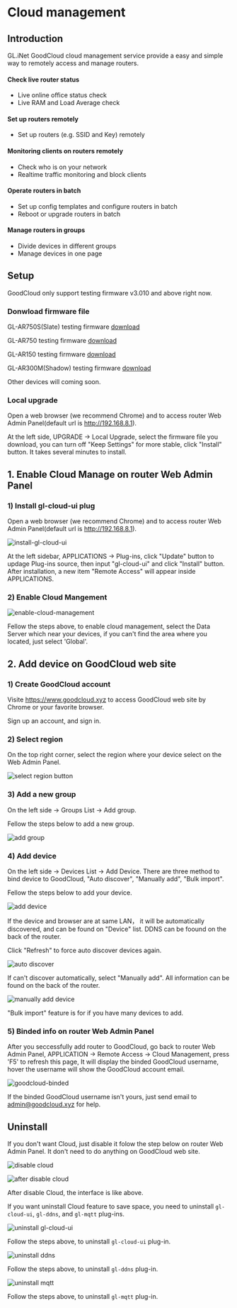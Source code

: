 # Cloud management

## Introduction
GL.iNet GoodCloud cloud management service provide a easy and simple way to remotely access and manage routers.

#### Check live router status
- Live online office status check
- Live RAM and Load Average check

#### Set up routers remotely
- Set up routers (e.g. SSID and Key) remotely

#### Monitoring clients on routers remotely
- Check who is on your network
- Realtime traffic monitoring and block clients

#### Operate routers in batch
- Set up config templates and configure routers in batch
- Reboot or upgrade routers in batch

#### Manage routers in groups
- Divide devices in different groups
- Manage devices in one page

## Setup

GoodCloud only support testing firmware v3.010 and above right now. 

### Donwload firmware file

GL-AR750S(Slate) testing firmware <a href="https://dl.gl-inet.com/firmware/ar750s/testing/" target="_blank">download</a>

GL-AR750 testing firmware <a href="https://dl.gl-inet.com/firmware/ar750/testing/" target="_blank">download</a>

GL-AR150 testing firmware <a href="https://dl.gl-inet.com/firmware/ar150/testing/" target="_blank">download</a>

GL-AR300M(Shadow) testing firmware <a href="https://dl.gl-inet.com/firmware/ar300m/testing/" target="_blank">download</a>

Other devices will coming soon.

### Local upgrade

Open a web browser (we recommend Chrome) and to access router Web Admin Panel(default url is <a href="http://192.168.8.1" target="_blank">http://192.168.8.1</a>).

At the left side, UPGRADE -> Local Upgrade, select the firmware file you download, you can turn off "Keep Settings" for more stable, click "Install" button. It takes several minutes to install.

## 1. Enable Cloud Manage on router Web Admin Panel

### 1) Install gl-cloud-ui plug

Open a web browser (we recommend Chrome) and to access router Web Admin Panel(default url is <a href="http://192.168.8.1" target="_blank">http://192.168.8.1</a>).

![install-gl-cloud-ui](https://static.gl-inet.com/goodcloud/docs/install-gl-cloud-ui.png)

At the left sidebar, APPLICATIONS -> Plug-ins, click "Update" button to updage Plug-ins source, then input "gl-cloud-ui" and click "Install" button. After installation, a new item "Remote Access" will appear inside APPLICATIONS.

### 2) Enable Cloud Mangement

![enable-cloud-management](https://static.gl-inet.com/goodcloud/docs/enable-cloud-management.png)

Fellow the steps above, to enable cloud management, select the Data Server which near your devices, if you can't find the area where you located, just select 'Global'.

## 2. Add device on GoodCloud web site

### 1) Create GoodCloud account

 Visite <a href="https://www.goodcloud.xyz" target="_blank">https://www.goodcloud.xyz</a> to access GoodCloud web site by Chrome or your favorite browser.

 Sign up an account, and sign in.

### 2) Select region

On the top right corner, select the region where your device select on the Web Admin Panel.

![select region button](https://static.gl-inet.com/goodcloud/docs/select-region-button2.png)

### 3) Add a new group 

On the left side -> Groups List -> Add group.

Fellow the steps below to add a new group.

![add group](https://static.gl-inet.com/goodcloud/docs/add-group.png)

### 4) Add device

On the left side -> Devices List -> Add Device. There are three method to bind device to GoodCloud, "Auto discover", "Manually add", "Bulk import".

Fellow the steps below to add your device.

![add device](https://static.gl-inet.com/goodcloud/docs/add-device.png)

If the device and browser are at same LAN， it will be automatically discovered, and can be found on "Device" list. DDNS can be foound on the back of the router.

Click "Refresh" to force auto discover devices again.

![auto discover](https://static.gl-inet.com/goodcloud/docs/auto-discover.png)

If can't discover automatically, select "Manually add". All information can be found on the back of the router.

![manually add device](https://static.gl-inet.com/goodcloud/docs/manually-add-device.png)

"Bulk import" feature is for if you have many devices to add. 

### 5) Binded info on router Web Admin Panel

After you seccessfully add router to GoodCloud, go back to router Web Admin Panel, APPLICATION -> Remote Access -> Cloud Management, press 'F5' to refresh this page, It will display the binded GoodCloud username, hover the username will show the GoodCloud account email.

![goodcloud-binded](https://static.gl-inet.com/goodcloud/docs/goodcloud-binded.png)

If the binded GoodCloud username isn't yours, just send email to <a href="mailto:admin@goodcloud.xyz">admin@goodcloud.xyz</a> for help.

## Uninstall

If you don't want Cloud, just disable it folow the step below on router Web Admin Panel. It don't need to do anything on GoodCloud web site.

![disable cloud](https://static.gl-inet.com/goodcloud/docs/disable-cloud.png)

![after disable cloud](https://static.gl-inet.com/goodcloud/docs/after-disable-cloud.png)

After disable Cloud, the interface is like above.

If you want uninstall Cloud feature to save space, you need to uninstall `gl-cloud-ui`, `gl-ddns`, and `gl-mqtt` plug-ins.

![uninstall gl-cloud-ui](https://static.gl-inet.com/docs/en/3/app/ddns/uninstall-gl-cloud-ui.png)

Follow the steps above, to uninstall `gl-cloud-ui` plug-in.

![uninstall ddns](https://static.gl-inet.com/docs/en/3/app/ddns/uninstall-gl-ddns.png)

Follow the steps above, to uninstall `gl-ddns` plug-in.

![uninstall mqtt](https://static.gl-inet.com/docs/en/3/app/ddns/uninstall-gl-mqtt.png)

Follow the steps above, to uninstall `gl-mqtt` plug-in.